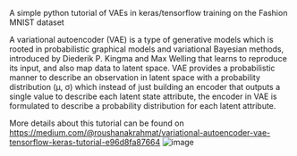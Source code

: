 A simple python tutorial of VAEs in keras/tensorflow training on the Fashion MNIST dataset

A variational autoencoder (VAE) is a type of generative models which is rooted in probabilistic graphical models and variational Bayesian methods, introduced by Diederik P. Kingma and Max Welling that learns to reproduce its input, and also map data to latent space.
VAE provides a probabilistic manner to describe an observation in latent space with a probability distribution (μ, σ) which instead of just building an encoder that outputs a single value to describe each latent state attribute, the encoder in VAE is formulated to describe a probability distribution for each latent attribute.

More details about this tutorial can be found on https://medium.com/@roushanakrahmat/variational-autoencoder-vae-tensorflow-keras-tutorial-e96d8fa87664
![image](https://user-images.githubusercontent.com/19305964/208354373-fc0559b5-59f8-4ee6-947f-ff3987672e11.png)

